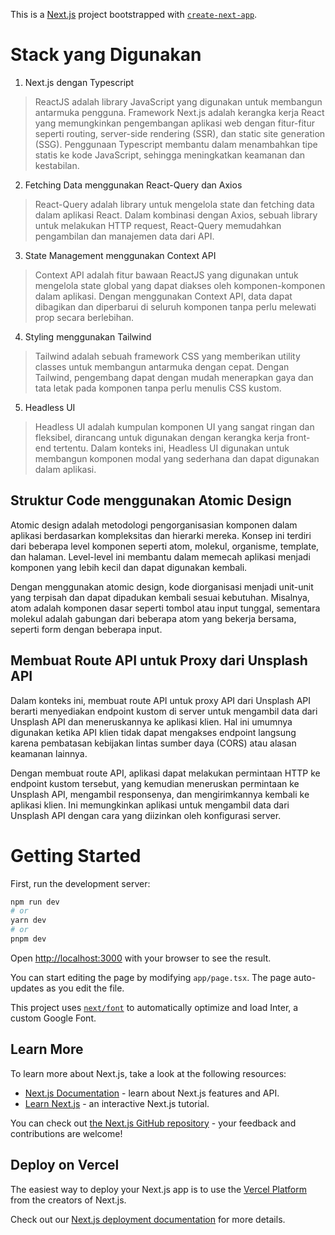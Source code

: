 This is a [Next.js](https://nextjs.org/) project bootstrapped with [`create-next-app`](https://github.com/vercel/next.js/tree/canary/packages/create-next-app).

# Stack yang Digunakan
1. Next.js dengan Typescript
> ReactJS adalah library JavaScript yang digunakan untuk membangun antarmuka pengguna. Framework Next.js adalah kerangka kerja React yang memungkinkan pengembangan aplikasi web dengan fitur-fitur seperti routing, server-side rendering (SSR), dan static site generation (SSG). Penggunaan Typescript membantu dalam menambahkan tipe statis ke kode JavaScript, sehingga meningkatkan keamanan dan kestabilan.

2. Fetching Data menggunakan React-Query dan Axios
> React-Query adalah library untuk mengelola state dan fetching data dalam aplikasi React. Dalam kombinasi dengan Axios, sebuah library untuk melakukan HTTP request, React-Query memudahkan pengambilan dan manajemen data dari API.

3. State Management menggunakan Context API

> Context API adalah fitur bawaan ReactJS yang digunakan untuk mengelola state global yang dapat diakses oleh komponen-komponen dalam aplikasi. Dengan menggunakan Context API, data dapat dibagikan dan diperbarui di seluruh komponen tanpa perlu melewati prop secara berlebihan.

4. Styling menggunakan Tailwind

> Tailwind adalah sebuah framework CSS yang memberikan utility classes untuk membangun antarmuka dengan cepat. Dengan Tailwind, pengembang dapat dengan mudah menerapkan gaya dan tata letak pada komponen tanpa perlu menulis CSS kustom.

5. Headless UI

> Headless UI adalah kumpulan komponen UI yang sangat ringan dan fleksibel, dirancang untuk digunakan dengan kerangka kerja front-end tertentu. Dalam konteks ini, Headless UI digunakan untuk membangun komponen modal yang sederhana dan dapat digunakan dalam aplikasi.

## Struktur Code menggunakan Atomic Design
Atomic design adalah metodologi pengorganisasian komponen dalam aplikasi berdasarkan kompleksitas dan hierarki mereka. Konsep ini terdiri dari beberapa level komponen seperti atom, molekul, organisme, template, dan halaman. Level-level ini membantu dalam memecah aplikasi menjadi komponen yang lebih kecil dan dapat digunakan kembali.

Dengan menggunakan atomic design, kode diorganisasi menjadi unit-unit yang terpisah dan dapat dipadukan kembali sesuai kebutuhan. Misalnya, atom adalah komponen dasar seperti tombol atau input tunggal, sementara molekul adalah gabungan dari beberapa atom yang bekerja bersama, seperti form dengan beberapa input.

## Membuat Route API untuk Proxy dari Unsplash API
Dalam konteks ini, membuat route API untuk proxy API dari Unsplash API berarti menyediakan endpoint kustom di server untuk mengambil data dari Unsplash API dan meneruskannya ke aplikasi klien. Hal ini umumnya digunakan ketika API klien tidak dapat mengakses endpoint langsung karena pembatasan kebijakan lintas sumber daya (CORS) atau alasan keamanan lainnya.

Dengan membuat route API, aplikasi dapat melakukan permintaan HTTP ke endpoint kustom tersebut, yang kemudian meneruskan permintaan ke Unsplash API, mengambil responsenya, dan mengirimkannya kembali ke aplikasi klien. Ini memungkinkan aplikasi untuk mengambil data dari Unsplash API dengan cara yang diizinkan oleh konfigurasi server.

# Getting Started

First, run the development server:

```bash
npm run dev
# or
yarn dev
# or
pnpm dev
```

Open [http://localhost:3000](http://localhost:3000) with your browser to see the result.

You can start editing the page by modifying `app/page.tsx`. The page auto-updates as you edit the file.

This project uses [`next/font`](https://nextjs.org/docs/basic-features/font-optimization) to automatically optimize and load Inter, a custom Google Font.

## Learn More

To learn more about Next.js, take a look at the following resources:

- [Next.js Documentation](https://nextjs.org/docs) - learn about Next.js features and API.
- [Learn Next.js](https://nextjs.org/learn) - an interactive Next.js tutorial.

You can check out [the Next.js GitHub repository](https://github.com/vercel/next.js/) - your feedback and contributions are welcome!

## Deploy on Vercel

The easiest way to deploy your Next.js app is to use the [Vercel Platform](https://vercel.com/new?utm_medium=default-template&filter=next.js&utm_source=create-next-app&utm_campaign=create-next-app-readme) from the creators of Next.js.

Check out our [Next.js deployment documentation](https://nextjs.org/docs/deployment) for more details.
